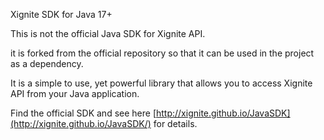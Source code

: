 Xignite SDK for Java 17+

This is not the official Java SDK for Xignite API.

it is forked from the official repository so that it can be used in the project as a dependency.

It is a simple to use, yet powerful library that allows you to access Xignite API from your Java application.

Find the official SDK and see here [http://xignite.github.io/JavaSDK](http://xignite.github.io/JavaSDK/) for details.


